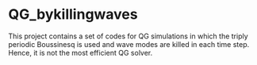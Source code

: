 # QG_bykillingwaves
This project contains a set of codes for QG simulations in which the triply periodic Boussinesq is used and wave modes are killed in each time step. Hence, it is not the most efficient QG solver.
